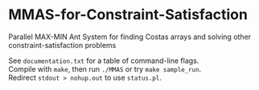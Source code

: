 # MMAS-for-Constraint-Satisfaction
Parallel MAX-MIN Ant System for finding Costas arrays and solving other constraint-satisfaction problems

See `documentation.txt` for a table of command-line flags.  
Compile with `make`, then run `./MMAS` or try `make sample_run`.  
Redirect `stdout > nohup.out` to use `status.pl`.
